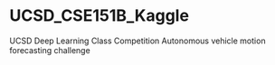 # UCSD_CSE151B_Kaggle
UCSD Deep Learning Class Competition Autonomous vehicle motion forecasting challenge
